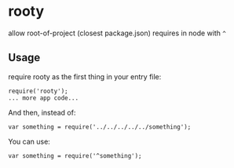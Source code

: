 # rooty

allow root-of-project (closest package.json) requires  in node with `^`

## Usage

require rooty as the first thing in your entry file:

```
require('rooty');
... more app code...
```

And then, instead of:

```
var something = require('../../../../../something');
```

You can use:

```
var something = require('^something');
```